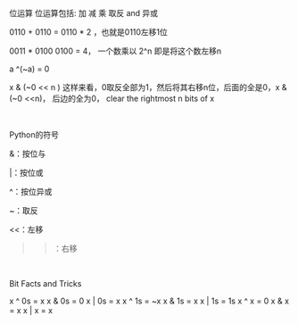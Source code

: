 位运算
位运算包括: 加 减 乘 取反 and 异或

0110 + 0110 = 0110 * 2 ，也就是0110左移1位

0011 * 0100 0100 = 4， 一个数乘以 2^n 即是将这个数左移n

a ^(~a) = 0

x & (~0 << n ) 这样来看，0取反全部为1，然后将其右移n位，后面的全是0，x & (~0 <<n)， 后边的全为0， clear the rightmost n bits of x

​

Python的符号

&：按位与

|：按位或

^：按位异或

~：取反

<<：左移

>>：右移

​

Bit Facts and Tricks

x ^ 0s = x		x & 0s = 0		x | 0s = x
x ^ 1s = ~x 	x & 1s = x		x | 1s = 1s
x ^ x = 0		x & x = x 		x | x = x
